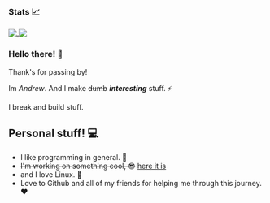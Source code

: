 ### Stats 📈

<a href="https://www.youtube.com/watch?v=dQw4w9WgXcQ">
  <img align="center" src="https://github-readme-stats.vercel.app/api?username=alexfeed1990&show_icons=true&theme=gruvbox" />
</a>
<a href="https://therickroll.com">
  <img align="center" src="https://github-readme-stats.vercel.app/api/top-langs/?username=alexfeed1990&langs_count=8&layout=compact&theme=gruvbox" />
</a>

### Hello there! 👋

Thank's for passing by! 

Im *Andrew*. And I make ~~dumb~~ ***interesting*** stuff. ⚡

I break and build stuff.

## Personal stuff! 💻

 - I like programming in general. 📗
 - ~~I'm working on something cool, 😎~~ [here it is](https://github.com/alexfeed1990/dotys)
 - and I love Linux. 🐧
 - Love to Github and all of my friends for helping me through this journey. ❤️
  




